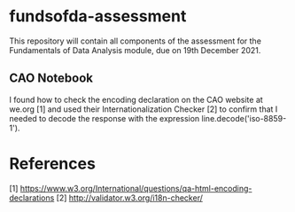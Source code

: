 # fundsofda-assessment

This repository will contain all components of the assessment for the Fundamentals of Data Analysis module, due on 19th December 2021.



## CAO Notebook
I found how to check the encoding declaration on the CAO website at we.org [1] and used their Internationalization Checker [2] to confirm that I needed to decode the response with the expression line.decode('iso-8859-1').

# References
[1] https://www.w3.org/International/questions/qa-html-encoding-declarations
[2] http://validator.w3.org/i18n-checker/
